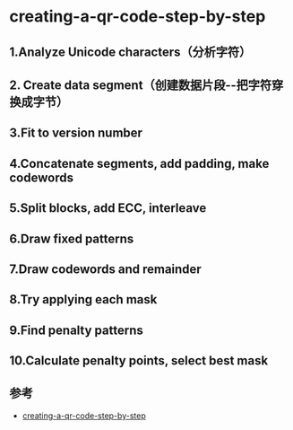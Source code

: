 # creating-a-qr-code-step-by-step


## 1.Analyze Unicode characters（分析字符）


## 2. Create data segment（创建数据片段--把字符穿换成字节）


## 3.Fit to version number

## 4.Concatenate segments, add padding, make codewords


## 5.Split blocks, add ECC, interleave


## 6.Draw fixed patterns


## 7.Draw codewords and remainder


## 8.Try applying each mask



## 9.Find penalty patterns



## 10.Calculate penalty points, select best mask



## 参考
- [creating-a-qr-code-step-by-step](https://www.nayuki.io/page/creating-a-qr-code-step-by-step)
